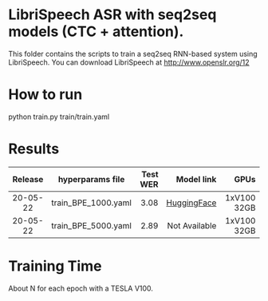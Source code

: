 # LibriSpeech ASR with seq2seq models (CTC + attention).
This folder contains the scripts to train a seq2seq RNN-based system using LibriSpeech.
You can download LibriSpeech at http://www.openslr.org/12

# How to run
python train.py train/train.yaml

# Results

| Release | hyperparams file | Test WER | Model link | GPUs |
|:-------------:|:---------------------------:| -----:| -----:| --------:|
| 20-05-22 | train_BPE_1000.yaml | 3.08 | [HuggingFace](https://huggingface.co/sb/asr-crdnn-librispeech) | 1xV100 32GB |
| 20-05-22 | train_BPE_5000.yaml | 2.89 | Not Available | 1xV100 32GB |


# Training Time
About N for each epoch with a TESLA V100.
